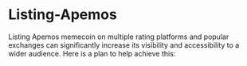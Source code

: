 # Listing-Apemos
Listing Apemos memecoin on multiple rating platforms and popular exchanges can significantly increase its visibility and accessibility to a wider audience. Here is a plan to help achieve this:
